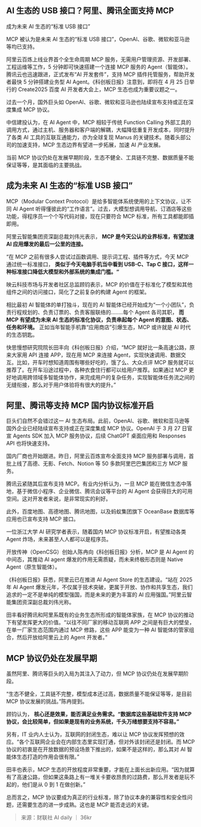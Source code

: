 ## AI 生态的 USB 接口？阿里、腾讯全面支持 MCP

成为未来 AI 生态的“标准 USB 接口”

MCP 被认为是未来 AI 生态的“标准 USB 接口”，OpenAl、谷歌、微软和亚马逊等均已支持。

阿里云百炼上线业界首个全生命周期 MCP 服务，无需用户管理资源、开发部署、工程运维等工作，5 分钟即可快速搭建一个连接 MCP 服务的 Agent（智能体）。腾讯云也迅速跟进，正式发布“AI 开发套件”，支持 MCP 插件托管服务，帮助开发者最快 5 分钟搭建业务型 AI Agent。《科创板日报》注意到，即将在 4 月 25 日举行的 Create2025 百度 AI 开发者大会上，MCP 生态也成为重要议题之一。

过去一个月，国外巨头如 OpenAl、谷歌、微软和亚马逊也陆续宣布支持或正在深度集成 MCP 协议。

中信建投认为，在 AI Agent 中，MCP 相较于传统 Function Calling 外部工具的调用方式，通过主机、服务器和客户端的解耦，大幅降低重复开发成本，同时提升了各类 AI 工具的互联互通能力，亦为全球复现 Manus 的关键技术。随着头部公司的加速支持，MCP 生态边界有望进一步拓展，加速 AI 产业发展。

当前 MCP 协议仍处在发展早期阶段，生态不健全、工具链不完整、数据质量不能保证等等，是其面临的主要挑战。

## **成为未来 AI 生态的“标准 USB 接口”**

MCP（Modular Context Protocol）是给多智能体系统使用的上下文协议，让不同 Al Agent 听得懂彼此的“工作语言”。过去，大模型想调用导航、订酒店等这些功能，得程序员一个个写代码对接，现在只要符合 MCP 标准，所有工具都能即插即用。

阿里云智能集团资深副总裁刘伟光表示， **MCP 是今天公认的业界标准，有望加速 AI 应用爆发的最后一公里的连接。**

“在 MCP 之前有很多人尝试过函数调用、提示词工程、插件等方式，今天 MCP 通过统一标准接口， **类似于今天电脑手机当中看到 USB-C、Tap C 接口，这样一种标准接口降低大模型和外部系统的集成门槛。“**

映云科技市场与开发者社区总监顾钧表示，MCP 的价值在于标准化了模型和其他组件之间的访问接口，简化了之前复杂的构建 Agent 的框架。

相比最初 AI 智能体的单打独斗，现在的 AI 智能体已经开始成为“一个小团队”，负责行程规划的、负责订票的、负责客服联络的….….每个 Agent 各司其职， **而 MCP 有望成为未来 AI 生态的标准化协议，负责串起每个 Agent 的意图、状态、任务和环境。** 正如当年智能手机靠“应用商店”引爆生态，MCP 或许就是 AI 时代的生态钥匙。

快思慢想研究院院长田丰向《科创板日报》介绍，“MCP 就好比一条高速公路，原来大家用 API 连接 APP，现在用 MCP 来连接 Agent，实现快速调用、数据交互。比如，开车时想知道周围有哪些好吃的，饿了么、大众点评 MCP 服务就可以推荐了。在开车沿途过程中，各种衣食住行都可以给用户推荐。如果通过 MCP 更好地调用跨领域多智能体协作，来完成用户的复杂任务，实现智能体任务流之间的无缝衔接，那么对于用户体验将有很大的提升。”

## **阿里、腾讯等支持 MCP 国内协议标准开启**

巨头们自然不会错过这一 AI 生态布局。此前，OpenAl、谷歌、微软和亚马逊等国外企业已经陆续宣布支持或正在深度集成 MCP 协议。OpenAI 于 3 月 27 日官宣 Agents SDK 加入 MCP 服务协议，后续 ChatGPT 桌面应用和 Responses API 也将快速支持。

国内厂商也开始跟进。昨日，阿里云百炼宣布全面支持 MCP 服务部署与调用，首批上线了高德、无影、Fetch、Notion 等 50 多款阿里巴巴集团和三方 MCP 服务。

腾讯云紧随其后宣布支持 MCP。有业内分析认为，一旦 MCP 能在微信生态中落地，基于微信小程序、企业微信、腾讯会议等平台的 Al Agent 会获得巨大的可用空间。这对开发者来说，是非常现实的利好。

此外，百度地图、高德地图、腾讯地图，以及蚂蚁集团旗下 OceanBase 数据库等应用也已宣布支持 MCP 接口。

一位浙江大学 AI 研究学者表示，随着国内 MCP 协议标准开启，有望推动各类 Agent 炸场，未来甚至人人都可以是程序员。

开放传神（OpenCSG）创始人陈冉向《科创板日报》分析，MCP 是 AI Agent 的中间态，其推动 AI agent 爆发的作用无需质疑，而未来终极形态则是 Native Agent（原生智能体）。

《科创板日报》获悉，阿里云已在推进 AI Agent Store 的生态建设。“站在 2025 年 AI Agent 爆发元年，不仅属于技术突破，更属于开放、协作和共享生态，我们追求的一定不是单纯的模型强国，而是未来的更为丰富的 AI 应用强国。”阿里云智能集团资深副总裁刘伟光称。

田丰看好腾讯和阿里系既有的业务生态所形成的智能体家族，在 MCP 协议的推动下有望发挥更大的价值。“以往不同厂家的移动互联网 APP 之间是有巨大的壁垒，在单一厂家生态范围内通过 MCP 修路，这些 APP 能变为一种 AI 智能体的管家组合，然后开放给阿里云上的 Agent 开发者。”

## **MCP 协议仍处在发展早期**

虽然阿里、腾讯等巨头的入局为其注入了动力，但 MCP 协议仍处在发展早期阶段。

“生态不健全，工具链不完整，模型成本还过高，数据质量不能保证等等，是目前 MCP 协议发展的挑战。”陈冉提到。

顾钧认为， **核心还是效果，能否满足业务需求。“数据库这些基础软件支持 MCP 协议，会比较简单，但如果是现有的业务系统，千头万绪想要支持不容易。”**

另有，IT 业内人士认为，互联网的封闭生态，难以让 MCP 协议发挥预想的效应。“各个互联网企业会在内部生态里实现打通，但对外该封闭还是封闭。而 MCP 协议的初衷是在开放数据的预设场景下推出的，如果不是这样的，那么其对 AI 智能体生态打造的作用会很有限。”

田丰也表示，MCP 生态的开放程度非常重要，才能在上面长出新应用。“因为就算有了高速公路，但如果这条路上有一堆关卡要收昂贵的过路费，那么开发者是玩不起的，他们是从 0 到 1 在做创新。”

总而言之，MCP 协议要成为真正的行业标准，除了协议本身的兼容性和安全性问题，还需要生态的进一步成熟。这也是 MCP 能否走远的关键。

> 来源：财联社 AI daily ｜ 36kr
